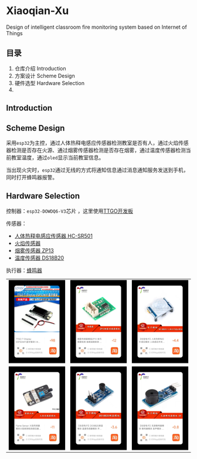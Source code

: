# Xiaoqian-Xu
Design of intelligent classroom fire monitoring system based on Internet of Things



## 目录

1. 仓库介绍 Introduction
2. 方案设计 Scheme Design
3. 硬件选型 Hardware Selection
4. 



## Introduction



## Scheme Design

采用`esp32`为主控，通过人体热释电感应传感器检测教室是否有人，通过火焰传感器检测是否存在火源、通过烟雾传感器检测是否存在烟雾，通过温度传感器检测当前教室温度，通过`oled`显示当前教室信息。

当出现火灾时，`esp32`通过无线的方式将通知信息通过消息通知服务发送到手机，同时打开蜂鸣器报警。



## Hardware Selection

控制器：`esp32-DOWDQ6-V3`芯片 ，这里使用[TTGO开发板](https://detail.tmall.com/item.htm?abbucket=16&id=610359113475&ns=1&spm=3596o.1.0.0.16cf54e1POVKdN)

传感器：

- [人体热释电感应传感器 HC-SR501](https://item.taobao.com/item.htm?spm=a1z0d.6639537/tb.0.0.566f7484UEqrqN&id=560524808864)
- [火焰传感器](https://item.taobao.com/item.htm?spm=a1z0d.6639537/tb.0.0.566f7484UEqrqN&id=655245008389) 
- [烟雾传感器 ZP13](https://item.taobao.com/item.htm?spm=a1z0d.6639537/tb.0.0.566f7484UEqrqN&id=600251530977)
- [温度传感器 DS18B20](https://item.taobao.com/item.htm?spm=a1z10.3-c-s.0.0.7c2d6a4bjIXnxQ&id=530481104083)

执行器：[蜂鸣器](https://item.taobao.com/item.htm?spm=4077u.7625083.0.0.5c5f4e69UcFXRZ&id=522555899513)

<table>
  <tr>
  <td><img src="./figures/1.png" width=250></td>
  <td><img src="./figures/2.jpg" width=250></td>
  <td><img src="./figures/3.jpg" width=250></td>
  </tr>
  <tr>
  <td><img src="./figures/4.jpg" width=250></td>
  <td><img src="./figures/5.jpg" width=250></td>
  <td><img src="./figures/6.jpg" width=250></td>
  </tr>
</table>









